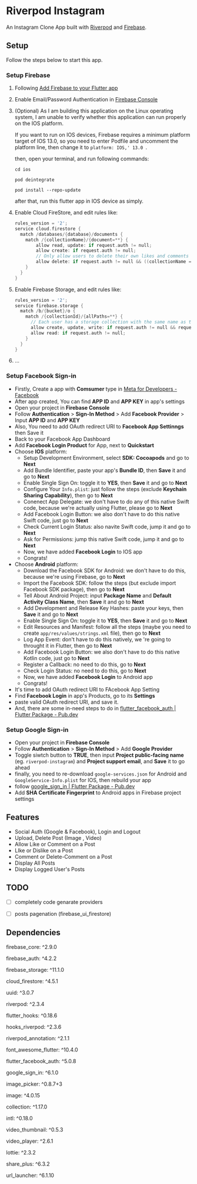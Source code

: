 # Riverpod Instagram

An Instagram Clone App built with [Riverpod](https://github.com/rrousselGit/riverpod) and [Firebase](https://firebase.google.com/).

## Setup

Follow the steps below to start this app.

### Setup Firebase

1. Following [Add Firebase to your Flutter app](https://firebase.google.com/docs/flutter/setup)

2. Enable Email/Password Authentication in [Firebase Console](https://console.firebase.google.com/)

3. (Optional) As I am building this application on the Linux operating system, I am unable to verify whether this application can run properly on the IOS platform. 

   If you want to run on IOS devices, Firebase requires a minimum platform target of IOS 13.0, so you need to enter Podfile and uncomment the platform line, then change it to `platform: IOS,' 13.0 `. 

   then, open your terminal, and run following commands:

   ```shell
   cd ios
   
   pod deintegrate
   
   pod install --repo-update
   ```

   after that, run this flutter app in IOS device as simply.

4. Enable Cloud FireStore, and edit rules like:

   ```objective-c
   rules_version = '2';
   service cloud.firestore {
     match /databases/{database}/documents {
       match /{collectionName}/{document=**} {
           allow read, update: if request.auth != null;
           allow create: if request.auth != null;
           // Only allow users to delete their own likes and comments
           allow delete: if request.auth != null && ((collectionName == "likes" || collectionName == "comments") || request.auth.uid == resource.data.uid);
       }
     }
   }
   ```

5. Enable Firebase Storage, and edit rules like:

   ```objective-c
   rules_version = '2';
   service firebase.storage {
     match /b/{bucket}/o {
       match /{collectionId}/{allPaths=**} {
         // Each user has a storage collection with the same name as their uid
         allow create, update, write: if request.auth != null && request.auth.uid == collectionId;
         allow read: if request.auth != null;
       }
     }
   }

6. ...

### Setup Facebook Sign-in

- Firstly, Create a app with **Comsumer** type in [Meta for Developers - Facebook](https://developers.facebook.com/)
- After app created, You can find **APP ID** and **APP KEY** in app's settings
- Open your project in **Firebase Console**
- Follow **Authentication** > **Sign-In Method** > Add **Facebook Provider** > Input  **APP ID** and **APP KEY**
- Also, You need to add OAuth redirect URI to **Facebook App Settinngs** then Save it
- Back to your Facebook App Dashboard
- Add **Facebook Login Product** for App, next to **Quickstart**
- Choose **IOS** platform:
  - Setup Development Environment, select **SDK: Cocoapods** and go to **Next**
  - Add Bundle Identifier, paste your app's **Bundle ID**, then **Save** it and go to **Next**
  - Enable Single Sign On: toggle it to **YES**, then **Save** it and go to **Next**
  - Configure Your `Info.plist`: just follow the steps (exclude **Keychain Sharing Capability**), then go to **Next**
  - Conenect App Delegate: we don't have to do any of this native Swift code, because we're actually using Flutter, please go to **Next**
  - Add Facebook Login Button: we also don't  have to do this native Swift code, just go to **Next**
  - Check Current Login Status: also navite Swift code, jump it and go to **Next**
  - Ask for Permissions: jump this native Swift code, jump it and go to **Next**
  - Now, we have added **Facebook Login** to IOS app
  - Congrats!
- Choose **Android** platform:
  - Download the Facebook SDK for Android: we don't have to do this, because we're using Firebase, go to **Next**
  - Import the Facebook SDK: follow the steps (but exclude import Facebook SDK package), then go to **Next**
  - Tell About Android Project: input **Package Name** and **Default Activity Class Name**, then **Save** it and go to **Next**
  - Add Development and Release Key Hashes: paste your keys, then **Save** it and go to **Next**
  - Enable Single Sign On: toggle it to **YES**, then **Save** it and go to **Next**
  - Edit Resources and Manifest: follow all the steps (maybe you need to create `app/res/values/strings.xml` file), then go to **Next**
  - Log App Event: don't have to do this natively, we 're going to throught it in Flutter, then go to **Next**
  - Add Facebook Login Button: we also don't  have to do this native Kotlin code, just go to **Next**
  - Register a Callback: no need to do this, go to **Next**
  - Check Login Status: no need to do this, go to **Next**
  - Now, we have added **Facebook Login** to Android app
  - Congrats!
- It's time to add OAuth redirect URI to FAcebook App Setting
- Find **Facebook Login** in app's Products, go to its **Settings**
- paste valid OAuth redirect URI, and save it.
- And, there are some in-need steps to do in [flutter_facebook_auth | Flutter Package - Pub.dev](https://pub.dev/packages/flutter_facebook_auth)

### Setup Google Sign-in

- Open your project in **Firebase Console**
- Follow **Authentication** > **Sign-In Method** > Add **Google Provider** 
- Toggle siwtch button to **TRUE**, then input **Project public-facing name** (eg. `riverpod-instagram`) and **Project support email**, and **Save** it to go ahead
- finally, you need to re-download `google-services.json` for Android and `GoogleService-Info.plist` for IOS, then rebuild your app
- follow [google_sign_in | Flutter Package - Pub.dev](https://pub.dev/packages/google_sign_in)
- Add **SHA Certificate Fingerprint** to Android apps in Firebase project settings

## Features

- Social Auth (Google & Facebook), Login and Logout
- Upload, Delete Post (Image , Video)
- Allow Like or Comment on a Post
- LIke or Dislike on a Post
- Comment or Delete-Comment on a Post
- Display All Posts
- Display Logged User's Posts

## TODO

- [ ] completely code genarate providers 

- [ ] posts pagenation (firebase_ui_firestore)


## Dependencies

firebase_core: ^2.9.0

  firebase_auth: ^4.2.2

  firebase_storage: ^11.1.0

  cloud_firestore: ^4.5.1

  uuid: ^3.0.7

  riverpod: ^2.3.4

  flutter_hooks: ^0.18.6

  hooks_riverpod: ^2.3.6

  riverpod_annotation: ^2.1.1

  font_awesome_flutter: ^10.4.0

  flutter_facebook_auth: ^5.0.8

  google_sign_in: ^6.1.0

  image_picker: ^0.8.7+3

  image: ^4.0.15

  collection: ^1.17.0

  intl: ^0.18.0

  video_thumbnail: ^0.5.3

  video_player: ^2.6.1

  lottie: ^2.3.2

  share_plus: ^6.3.2

  url_launcher: ^6.1.10

